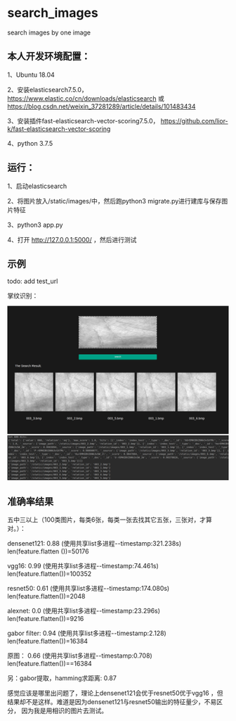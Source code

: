 # search_images
search images by one image

## 本人开发环境配置：
1、Ubuntu 18.04

2、安装elasticsearch7.5.0， https://www.elastic.co/cn/downloads/elasticsearch
 或 https://blog.csdn.net/weixin_37281289/article/details/101483434

3、安装插件fast-elasticsearch-vector-scoring7.5.0， https://github.com/lior-k/fast-elasticsearch-vector-scoring

4、python 3.7.5

## 运行：
1、启动elasticsearch

2、将图片放入/static/images/中，然后跑python3 migrate.py进行建库与保存图片特征

3、python3 app.py

4、打开 http://127.0.0.1:5000/ ，然后进行测试

## 示例
todo: add test_url

掌纹识别：

![](static/result/result1.png)
![](static/result/result.png)

## 准确率结果
五中三以上（100类图片，每类6张，每类一张去找其它五张，三张对，才算对。）：

densenet121: 0.88  (使用共享list多进程--timestamp:321.238s) len(feature.flatten
())=50176

vgg16: 0.99 (使用共享list多进程--timestamp:74.461s) len(feature.flatten())=100352

resnet50: 0.61 (使用共享list多进程--timestamp:174.080s) len(feature.flatten())=2048

alexnet: 0.0 (使用共享list多进程--timestamp:23.296s) len(feature.flatten())=9216

gabor filter: 0.94 (使用共享list多进程--timestamp:2.128) len(feature.flatten())=16384

原图： 0.66 (使用共享list多进程--timestamp:0.708) len(feature.flatten())==16384 

另：gabor提取，hamming求距离: 0.87

感觉应该是哪里出问题了，理论上densenet121会优于resnet50优于vgg16
，但结果却不是这样。难道是因为densenet121与resnet50输出的特征量少，不易区分，
因为我是用相识的图片去测试。